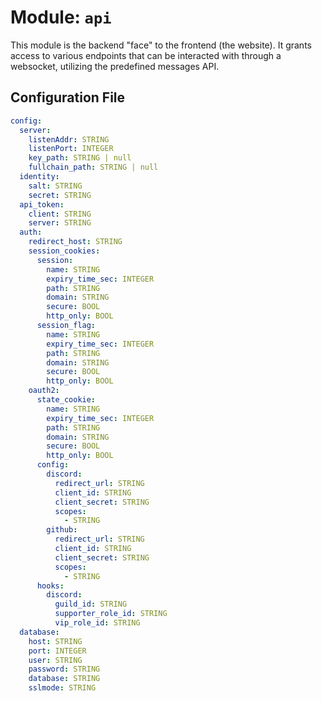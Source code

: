 # Module: `api`

This module is the backend "face" to the frontend (the website). It grants access to various endpoints that can be interacted with through a websocket, utilizing the predefined messages API.

## Configuration File

```yaml
config:
  server:
    listenAddr: STRING
    listenPort: INTEGER
    key_path: STRING | null
    fullchain_path: STRING | null
  identity:
    salt: STRING
    secret: STRING
  api_token:
    client: STRING
    server: STRING
  auth:
    redirect_host: STRING
    session_cookies:
      session:
        name: STRING
        expiry_time_sec: INTEGER
        path: STRING
        domain: STRING
        secure: BOOL
        http_only: BOOL
      session_flag:
        name: STRING
        expiry_time_sec: INTEGER
        path: STRING
        domain: STRING
        secure: BOOL
        http_only: BOOL
    oauth2:
      state_cookie:
        name: STRING
        expiry_time_sec: INTEGER
        path: STRING
        domain: STRING
        secure: BOOL
        http_only: BOOL
      config:
        discord:
          redirect_url: STRING
          client_id: STRING
          client_secret: STRING
          scopes:
            - STRING
        github:
          redirect_url: STRING
          client_id: STRING
          client_secret: STRING
          scopes:
            - STRING
      hooks:
        discord:
          guild_id: STRING
          supporter_role_id: STRING
          vip_role_id: STRING
  database:
    host: STRING
    port: INTEGER
    user: STRING
    password: STRING
    database: STRING
    sslmode: STRING

```
